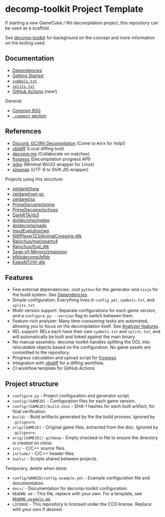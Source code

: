 decomp-toolkit Project Template
===============================

If starting a new GameCube / Wii decompilation project, this repository can be used as a scaffold.

See [decomp-toolkit](https://github.com/encounter/decomp-toolkit) for background on the concept and more information on the tooling used.

Documentation
-------------

- [Dependencies](docs/dependencies.md)
- [Getting Started](docs/getting_started.md)
- [`symbols.txt`](docs/symbols.md)
- [`splits.txt`](docs/splits.md)
- [GitHub Actions](docs/github_actions.md) (new!)

General:

- [Common BSS](docs/common_bss.md)
- [`.comment` section](docs/comment_section.md)

References
--------

- [Discord: GC/Wii Decompilation](https://discord.gg/hKx3FJJgrV) (Come to `#dtk` for help!)
- [objdiff](https://github.com/encounter/objdiff) (Local diffing tool)
- [decomp.me](https://decomp.me) (Collaborate on matches)
- [frogress](https://github.com/decompals/frogress) (Decompilation progress API)
- [wibo](https://github.com/decompals/wibo) (Minimal Win32 wrapper for Linux)
- [sjiswrap](https://github.com/encounter/sjiswrap) (UTF-8 to Shift JIS wrapper)

Projects using this structure:

- [zeldaret/tww](https://github.com/zeldaret/tww)
- [zeldaret/oot-gc](https://github.com/zeldaret/oot-gc)
- [zeldaret/ss](https://github.com/zeldaret/ss)
- [PrimeDecomp/prime](https://github.com/PrimeDecomp/prime)
- [PrimeDecomp/echoes](https://github.com/PrimeDecomp/echoes)
- [DarkRTA/rb3](https://github.com/DarkRTA/rb3)
- [doldecomp/melee](https://github.com/doldecomp/melee)
- [doldecomp/sadx](https://github.com/doldecomp/sadx)
- [InputEvelution/wp](https://github.com/InputEvelution/wp)
- [NWPlayer123/AnimalCrossing-dtk](https://github.com/NWPlayer123/AnimalCrossing-dtk)
- [Rainchus/marioparty4](https://github.com/Rainchus/marioparty4)
- [Rainchus/ttyd_dtk](https://github.com/Rainchus/ttyd_dtk)
- [Sage-of-Mirrors/zmansion](https://github.com/Sage-of-Mirrors/zmansion)
- [bfbbdecomp/bfbb](https://github.com/bfbbdecomp/bfbb)
- [EstexNT/rhf-dtk](https://github.com/EstexNT/rhf-dtk)

Features
--------

- Few external dependencies: Just `python` for the generator and `ninja` for the build system. See [Dependencies](docs/dependencies.md).
- Simple configuration: Everything lives in `config.yml`, `symbols.txt`, and `splits.txt`.
- Multi-version support: Separate configurations for each game version, and a `configure.py --version` flag to switch between them.
- Feature-rich analyzer: Many time-consuming tasks are automated, allowing you to focus on the decompilation itself. See [Analyzer features](https://github.com/encounter/decomp-toolkit#analyzer-features).
- REL support: RELs each have their own `symbols.txt` and `splits.txt`, and will automatically be built and linked against the main binary.
- No manual assembly: decomp-toolkit handles splitting the DOL into relocatable objects based on the configuration. No game assets are committed to the repository.
- Progress calculation and upload script for [frogress](https://github.com/decompals/frogress).
- Integration with [objdiff](https://github.com/encounter/objdiff) for a diffing workflow.
- CI workflow template for GitHub Actions.

Project structure
-----------------

- `configure.py` - Project configuration and generator script.
- `config/[GAMEID]` - Configuration files for each game version.
- `config/[GAMEID]/build.sha1` - SHA-1 hashes for each built artifact, for final verification.
- `build/` - Build artifacts generated by the the build process. Ignored by `.gitignore`.
- `orig/[GAMEID]` - Original game files, extracted from the disc. Ignored by `.gitignore`.
- `orig/[GAMEID]/.gitkeep` - Empty checked-in file to ensure the directory is created on clone.
- `src/` - C/C++ source files.
- `include/` - C/C++ header files.
- `tools/` - Scripts shared between projects.

Temporary, delete when done:

- `config/GAMEID/config.example.yml` - Example configuration file and documentation.
- `docs/` - Documentation for decomp-toolkit configuration.
- `README.md` - This file, replace with your own. For a template, see [`README.example.md`](README.example.md).
- `LICENSE` - This repository is licensed under the CC0 license. Replace with your own if desired.
